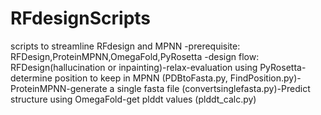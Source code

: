 # RFdesignScripts
scripts to streamline RFdesign and MPNN
-prerequisite:
RFDesign,ProteinMPNN,OmegaFold,PyRosetta
-design flow:
RFDesign(hallucination or inpainting)-relax-evaluation using PyRosetta-determine position to keep in MPNN (PDBtoFasta.py, FindPosition.py)-ProteinMPNN-generate a single fasta file (convertsinglefasta.py)-Predict structure using OmegaFold-get plddt values (plddt_calc.py)
